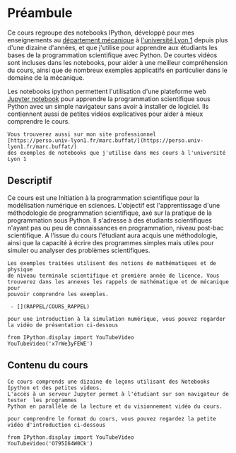 # Préambule

Ce cours regroupe des notebooks IPython, développé pour mes enseignements 
au [département mécanique](https://fst-mecanique.univ-lyon1.fr) 
à [l'université Lyon 1](https://www.univ-lyon1.fr) depuis plus d'une dizaine d'années, et 
que j'utilise pour apprendre aux étudiants les bases de la programmation scientifique avec Python.
De courtes vidéos sont incluses dans les notebooks, pour aider à une meilleur compréhension du cours, ainsi que
de nombreux exemples applicatifs en particulier dans le domaine de la mécanique.


Les notebooks ipython permettent l'utilisation d'une plateforme web [Jupyter notebook](https://jupyter.org)
pour apprendre la programmation scientifique sous Python
avec un simple navigateur sans avoir à installer de logiciel. Ils contiennent aussi de petites vidéos explicatives
pour aider à mieux comprendre le cours.

```{note}
Vous trouverez aussi sur mon site professionnel 
[https://perso.univ-lyon1.fr/marc.buffat/](https://perso.univ-lyon1.fr/marc.buffat/) 
des exemples de notebooks que j'utilise dans mes cours à l'université Lyon 1
```

Descriptif
----------
Ce cours est une Initiation à la programmation scientifique pour la modélisation numérique en
sciences.  L'objectif est l'apprentissage d'une méthodologie de programmation
scientifique, axé sur la pratique de la programmation sous Python. Il s'adresse
à des étudiants scientifiques n'ayant pas ou peu de connaissances en
programmation, niveau post-bac scientifique. A l'issue du cours l'étudiant aura
acquis une méthodologie, ainsi que la capacité à écrire des programmes simples
mais utiles pour  simuler ou analyser des problèmes scientifiques.

```{warning}
Les exemples traitées utilisent des notions de mathématiques et de physique 
de niveau terminale scientifique et première année de licence. Vous
trouverez dans les annexes les rappels de mathématique et de mécanique pour
pouvoir comprendre les exemples. 

 - [](RAPPEL/COURS_RAPPEL)
```

```{tip} 
pour une introduction à la simulation numérique, vous pouvez regarder la vidéo de présentation ci-dessous
```

```{code-cell}
from IPython.display import YouTubeVideo
YouTubeVideo('x7rWe3yFEWE')
```

Contenu du cours
------- 

```{admonition} Objectifs
Ce cours comprends une dizaine de leçons utilisant des Notebooks Ipython et des petites videos. 
L'accès à un serveur Jupyter permet à l'étudiant sur son navigateur de tester  les programmes
Python en parallèle de la lecture et du visionnement vidéo du cours. 
```

```{tip} 
pour comprendre le format du cours, vous pouvez regardez la petite vidéo d'introduction ci-dessous
```

```{code-cell}
from IPython.display import YouTubeVideo
YouTubeVideo('O795I64W0Ck')

```

